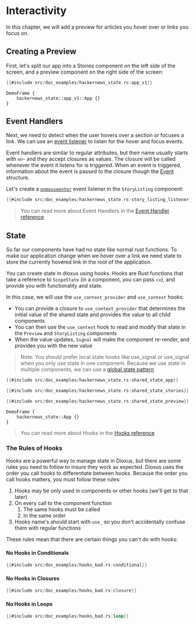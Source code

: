 # Interactivity

In this chapter, we will add a preview for articles you hover over or links you focus on.

## Creating a Preview

First, let's split our app into a Stories component on the left side of the screen, and a preview component on the right side of the screen:

```rust
{{#include src/doc_examples/hackernews_state.rs:app_v1}}
```

```inject-dioxus
DemoFrame {
    hackernews_state::app_v1::App {}
}
```

## Event Handlers

Next, we need to detect when the user hovers over a section or focuses a link. We can use an [event listener](../reference/event_handlers.md) to listen for the hover and focus events.

Event handlers are similar to regular attributes, but their name usually starts with `on`- and they accept closures as values. The closure will be called whenever the event it listens for is triggered. When an event is triggered, information about the event is passed to the closure though the [Event](https://docs.rs/dioxus/latest/dioxus/prelude/struct.Event.html) structure.

Let's create a [`onmouseenter`](https://docs.rs/dioxus/latest/dioxus/events/fn.onmouseenter.html) event listener in the `StoryListing` component:

```rust
{{#include src/doc_examples/hackernews_state.rs:story_listing_listener}}
```

> You can read more about Event Handlers in the [Event Handler reference](../reference/event_handlers.md)

## State

So far our components have had no state like normal rust functions. To make our application change when we hover over a link we need state to store the currently hovered link in the root of the application.

You can create state in dioxus using hooks. Hooks are Rust functions that take a reference to `ScopeState` (in a component, you can pass `cx`), and provide you with functionality and state.

In this case, we will use the `use_context_provider` and `use_context` hooks:

- You can provide a closure to `use_context_provider` that determines the initial value of the shared state and provides the value to all child components
- You can then use the `use_context` hook to read and modify that state in the `Preview` and `StoryListing` components
- When the value updates, `Signal` will make the component re-render, and provides you with the new value

> Note: You should prefer local state hooks like use_signal or use_signal when you only use state in one component. Because we use state in multiple components, we can use a [global state pattern](../reference/context.md)

```rust
{{#include src/doc_examples/hackernews_state.rs:shared_state_app}}
```

```rust
{{#include src/doc_examples/hackernews_state.rs:shared_state_stories}}
```

```rust
{{#include src/doc_examples/hackernews_state.rs:shared_state_preview}}
```

```inject-dioxus
DemoFrame {
    hackernews_state::App {}
}
```

> You can read more about Hooks in the [Hooks reference](../reference/hooks.md)

### The Rules of Hooks

Hooks are a powerful way to manage state in Dioxus, but there are some rules you need to follow to insure they work as expected. Dioxus uses the order you call hooks to differentiate between hooks. Because the order you call hooks matters, you must follow these rules:

1. Hooks may be only used in components or other hooks (we'll get to that later)
2. On every call to the component function
   1. The same hooks must be called
   2. In the same order
3. Hooks name's should start with `use_` so you don't accidentally confuse them with regular functions

These rules mean that there are certain things you can't do with hooks:

#### No Hooks in Conditionals
```rust
{{#include src/doc_examples/hooks_bad.rs:conditional}}
```

#### No Hooks in Closures
```rust
{{#include src/doc_examples/hooks_bad.rs:closure}}
```

#### No Hooks in Loops
```rust
{{#include src/doc_examples/hooks_bad.rs:loop}}
```
